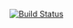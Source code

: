 [![Build Status](https://app.travis-ci.com/ArgentCrafter/settings-bill-expressjs.svg?branch=gh-pages)](https://app.travis-ci.com/ArgentCrafter/settings-bill-expressjs)
